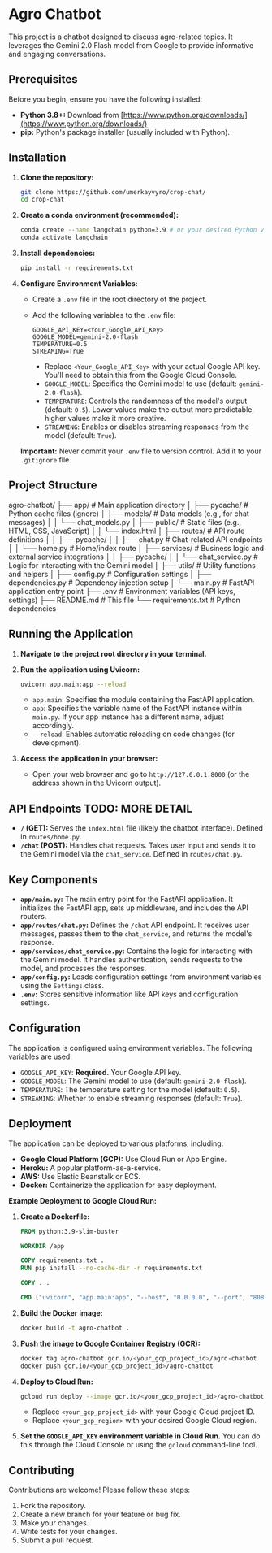 # Agro Chatbot

This project is a chatbot designed to discuss agro-related topics. It leverages the Gemini 2.0 Flash model from Google to provide informative and engaging conversations.

## Prerequisites

Before you begin, ensure you have the following installed:

*   **Python 3.8+:**  Download from [https://www.python.org/downloads/](https://www.python.org/downloads/)
*   **pip:** Python's package installer (usually included with Python).

## Installation

1.  **Clone the repository:**

    ```bash
    git clone https://github.com/umerkayvyro/crop-chat/
    cd crop-chat
    ```

2.  **Create a conda environment (recommended):**

    ```bash
    conda create --name langchain python=3.9 # or your desired Python version
    conda activate langchain
    ```

3.  **Install dependencies:**

    ```bash
    pip install -r requirements.txt
    ```

4.  **Configure Environment Variables:**

    *   Create a `.env` file in the root directory of the project.
    *   Add the following variables to the `.env` file:

        ```
        GOOGLE_API_KEY=<Your_Google_API_Key>
        GOOGLE_MODEL=gemini-2.0-flash
        TEMPERATURE=0.5
        STREAMING=True
        ```

        *   Replace `<Your_Google_API_Key>` with your actual Google API key.  You'll need to obtain this from the Google Cloud Console.
        *   `GOOGLE_MODEL`: Specifies the Gemini model to use (default: `gemini-2.0-flash`).
        *   `TEMPERATURE`: Controls the randomness of the model's output (default: `0.5`).  Lower values make the output more predictable, higher values make it more creative.
        *   `STREAMING`: Enables or disables streaming responses from the model (default: `True`).

    **Important:**  Never commit your `.env` file to version control.  Add it to your `.gitignore` file.

## Project Structure

agro-chatbot/
├── app/                # Main application directory
│   ├── pycache/    # Python cache files (ignore)
│   ├── models/         # Data models (e.g., for chat messages)
│   │   └── chat_models.py
│   ├── public/         # Static files (e.g., HTML, CSS, JavaScript)
│   │   └── index.html
│   ├── routes/         # API route definitions
│   │   ├── pycache/
│   │   ├── chat.py     # Chat-related API endpoints
│   │   └── home.py     # Home/index route
│   ├── services/       # Business logic and external service integrations
│   │   ├── pycache/
│   │   └── chat_service.py # Logic for interacting with the Gemini model
│   ├── utils/          # Utility functions and helpers
│   ├── config.py       # Configuration settings
│   ├── dependencies.py # Dependency injection setup
│   └── main.py         # FastAPI application entry point
├── .env                # Environment variables (API keys, settings)
├── README.md           # This file
└── requirements.txt    # Python dependencies

## Running the Application

1.  **Navigate to the project root directory in your terminal.**

2.  **Run the application using Uvicorn:**

    ```bash
    uvicorn app.main:app --reload
    ```

    *   `app.main`: Specifies the module containing the FastAPI application.
    *   `app`:  Specifies the variable name of the FastAPI instance within `main.py`.  If your app instance has a different name, adjust accordingly.
    *   `--reload`: Enables automatic reloading on code changes (for development).

3.  **Access the application in your browser:**

    *   Open your web browser and go to `http://127.0.0.1:8000` (or the address shown in the Uvicorn output).

## API Endpoints TODO: MORE DETAIL

*   **`/` (GET):**  Serves the `index.html` file (likely the chatbot interface). Defined in `routes/home.py`.
*   **`/chat` (POST):**  Handles chat requests.  Takes user input and sends it to the Gemini model via the `chat_service`. Defined in `routes/chat.py`.

## Key Components

*   **`app/main.py`:**  The main entry point for the FastAPI application.  It initializes the FastAPI app, sets up middleware, and includes the API routers.
*   **`app/routes/chat.py`:** Defines the `/chat` API endpoint.  It receives user messages, passes them to the `chat_service`, and returns the model's response.
*   **`app/services/chat_service.py`:** Contains the logic for interacting with the Gemini model.  It handles authentication, sends requests to the model, and processes the responses.
*   **`app/config.py`:**  Loads configuration settings from environment variables using the `Settings` class.
*   **`.env`:** Stores sensitive information like API keys and configuration settings.

## Configuration

The application is configured using environment variables.  The following variables are used:

*   `GOOGLE_API_KEY`:  **Required.**  Your Google API key.
*   `GOOGLE_MODEL`:  The Gemini model to use (default: `gemini-2.0-flash`).
*   `TEMPERATURE`: The temperature setting for the model (default: `0.5`).
*   `STREAMING`:  Whether to enable streaming responses (default: `True`).

## Deployment

The application can be deployed to various platforms, including:

*   **Google Cloud Platform (GCP):**  Use Cloud Run or App Engine.
*   **Heroku:**  A popular platform-as-a-service.
*   **AWS:**  Use Elastic Beanstalk or ECS.
*   **Docker:**  Containerize the application for easy deployment.

**Example Deployment to Google Cloud Run:**

1.  **Create a Dockerfile:**

    ```dockerfile
    FROM python:3.9-slim-buster

    WORKDIR /app

    COPY requirements.txt .
    RUN pip install --no-cache-dir -r requirements.txt

    COPY . .

    CMD ["uvicorn", "app.main:app", "--host", "0.0.0.0", "--port", "8080"]
    ```

2.  **Build the Docker image:**

    ```bash
    docker build -t agro-chatbot .
    ```

3.  **Push the image to Google Container Registry (GCR):**

    ```bash
    docker tag agro-chatbot gcr.io/<your_gcp_project_id>/agro-chatbot
    docker push gcr.io/<your_gcp_project_id>/agro-chatbot
    ```

4.  **Deploy to Cloud Run:**

    ```bash
    gcloud run deploy --image gcr.io/<your_gcp_project_id>/agro-chatbot --platform managed --region <your_gcp_region>
    ```

    *   Replace `<your_gcp_project_id>` with your Google Cloud project ID.
    *   Replace `<your_gcp_region>` with your desired Google Cloud region.

5.  **Set the `GOOGLE_API_KEY` environment variable in Cloud Run.**  You can do this through the Cloud Console or using the `gcloud` command-line tool.

## Contributing

Contributions are welcome!  Please follow these steps:

1.  Fork the repository.
2.  Create a new branch for your feature or bug fix.
3.  Make your changes.
4.  Write tests for your changes.
5.  Submit a pull request.
